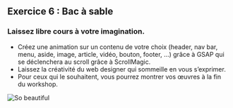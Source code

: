 ## Exercice 6 : Bac à sable

### Laissez libre cours à votre imagination.

* Créez une animation sur un contenu de votre choix (header, nav bar, menu, aside, image, article, vidéo, bouton, footer, …) grâce à GSAP qui se déclenchera au scroll grâce à ScrollMagic.
* Laissez la créativité du web designer qui sommeille en vous s’exprimer.
* Pour ceux qui le souhaitent, vous pourrez montrer vos œuvres à la fin du workshop.

![So beautiful](https://media.giphy.com/media/qKNfbNbEN5ylW/giphy.gif)
